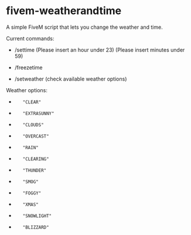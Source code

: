 # fivem-weatherandtime
A simple FiveM script that lets you change the weather and time.

Current commands:
- /settime <hour> <minute> (Please insert an hour under 23) (Please insert minutes under 59)

- /freezetime
  
- /setweather <weather> (check available weather options)

Weather options:
-        "CLEAR"
-        "EXTRASUNNY"
-        "CLOUDS"
-        "OVERCAST"
-        "RAIN"
-        "CLEARING"
-        "THUNDER"
-        "SMOG"
-        "FOGGY"
-        "XMAS"
-        "SNOWLIGHT"
-        "BLIZZARD"
